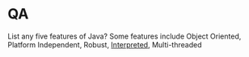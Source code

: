 # QA

List any five features of Java? Some features include Object Oriented, Platform Independent, Robust, [Interpreted](https://www.quora.com/What-is-meant-by-the-statement-Java-is-interpreted), Multi-threaded

